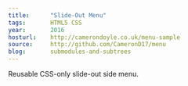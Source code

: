 ```yaml
---
title:      "Slide-Out Menu"
tags:       HTML5 CSS
year:       2016
hosturl:    http://camerondoyle.co.uk/menu-sample
source:     http://github.com/CameronD17/menu
blog:       submodules-and-subtrees
---
```


Reusable CSS-only slide-out side menu.